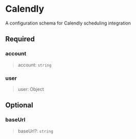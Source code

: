 # Calendly

A configuration schema for Calendly scheduling integration

## Required

### account

>account: `string`

### user

>user: Object

## Optional

### baseUrl

>baseUrl?: `string`

